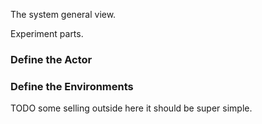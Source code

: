 
The system general view.


Experiment parts.



### Define the Actor


### Define the Environments



TODO some selling outside here it should be super simple.



